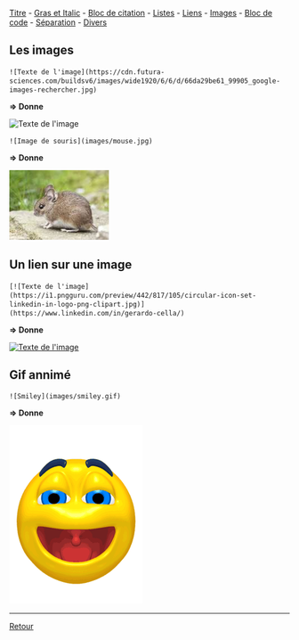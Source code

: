 [Titre](titres.md) - [Gras et Italic](grasItalic.md) - [Bloc de citation](citation.md) - [Listes](listes.md) - [Liens](liens.md) - [Images](images.md) - [Bloc de code](code.md) - [Séparation](separation.md) - [Divers](divers.md)

## Les images

```
![Texte de l'image](https://cdn.futura-sciences.com/buildsv6/images/wide1920/6/6/d/66da29be61_99905_google-images-rechercher.jpg)
```

**⇒ Donne**

![Texte de l'image](https://cdn.futura-sciences.com/buildsv6/images/wide1920/6/6/d/66da29be61_99905_google-images-rechercher.jpg)

```
![Image de souris](images/mouse.jpg)
```

**⇒ Donne**

![Image de souris](images/mouse.jpg)


## Un lien sur une image

```
[![Texte de l'image](https://i1.pngguru.com/preview/442/817/105/circular-icon-set-linkedin-in-logo-png-clipart.jpg)](https://www.linkedin.com/in/gerardo-cella/)
```

**⇒ Donne**

[![Texte de l'image](https://i1.pngguru.com/preview/442/817/105/circular-icon-set-linkedin-in-logo-png-clipart.jpg)](https://www.linkedin.com/in/gerardo-cella/)


## Gif annimé

```
![Smiley](images/smiley.gif)
```

**⇒ Donne**

![Smiley](images/smiley.gif)

---
[Retour](../description.md#objectif-du-language)